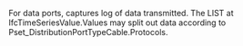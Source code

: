 ﻿For data ports, captures log of data transmitted.  The LIST at IfcTimeSeriesValue.Values may split out data according to Pset_DistributionPortTypeCable.Protocols.